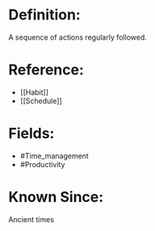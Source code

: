 

# Definition:
A sequence of actions regularly followed.

# Reference:
- [[Habit]]
- [[Schedule]]

# Fields: 
- #Time_management
- #Productivity

# Known Since:
Ancient times

